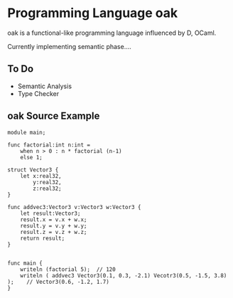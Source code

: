 # Programming Language oak
oak is a functional-like programming language influenced by D, OCaml.

Currently implementing semantic phase....

## To Do
* Semantic Analysis
* Type Checker

## oak Source Example
```
module main;
 
func factorial:int n:int = 
    when n > 0 : n * factorial (n-1)
    else 1;
 
struct Vector3 {
    let x:real32,
        y:real32,
        z:real32;
}
 
func addvec3:Vector3 v:Vector3 w:Vector3 {
    let result:Vector3;
    result.x = v.x + w.x;
    result.y = v.y + w.y;
    result.z = v.z + w.z;
    return result;
}
 
 
func main {
    writeln (factorial 5);	// 120
    writeln ( addvec3 Vector3(0.1, 0.3, -2.1) Vecotr3(0.5, -1.5, 3.8) );	// Vector3(0.6, -1.2, 1.7)
}
```
 
